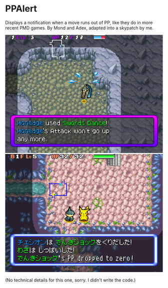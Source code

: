 # PPAlert
Displays a notification when a move runs out of PP, like they do in more recent PMD games. By Mond and Adex, adapted into a skypatch by me.

![Demonstration of PPAlert in PMD: Crowned](crowned.png)
![Demonstration of PPAlert on an otherwise vanilla JP ROM](jp.png)

(No technical details for this one, sorry. I didn't write the code.)

